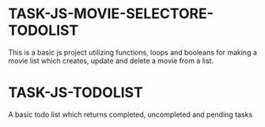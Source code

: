 # TASK-JS-MOVIE-SELECTORE-TODOLIST
This is a basic js project utilizing functions, loops and booleans for making a movie list which creates, update and delete a movie from a list. 

# TASK-JS-TODOLIST
A basic todo list which returns completed, uncompleted and pending tasks 
